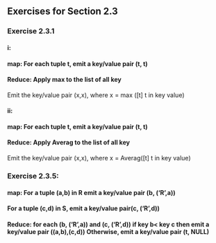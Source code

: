 ## Exercises for Section 2.3
### Exercise 2.3.1 
#### i:
#### map:     For each tuple t, emit a key/value pair (t, t) 
#### Reduce:    Apply max to the list of all key
Emit the key/value pair (x,x), where x = max ([t] t in key value)

 #### ii:
#### map:     For each tuple t, emit a key/value pair (t, t) 
#### Reduce:    Apply Averag to the list of all key
Emit the key/value pair (x,x), where x =  Averag([t] t in key value)
### Exercise 2.3.5: 
#### map:   For a tuple (a,b) in R emit a key/value pair (b, (‘R’,a)) 
  #### For a tuple (c,d) in S, emit a key/value pair(c, (‘R’,d))
#### Reduce: for each (b, (‘R’,a)) and (c, (‘R’,d)) if key b< key c then  emit a key/value pair ((a,b),(c,d)) Otherwise, emit a key/value pair (t, NULL)

